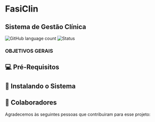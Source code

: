# FasiClin 
## Sistema de Gestão Clínica

![GitHub language count](https://img.shields.io/static/v1?label=TypeScript&message=framework&color=blue&style=for-the-badge&logo=typescript)
![Status](https://img.shields.io/static/v1?label=STATUS&message=EM%20ANDAMENTO&color=yellow&style=for-the-badge)

> 

### OBJETIVOS GERAIS

## 💻 Pré-Requisitos

## 🚀 Instalando o Sistema

## 🤝 Colaboradores

Agradecemos às seguintes pessoas que contribuiram para esse projeto:
